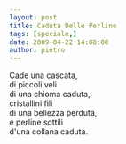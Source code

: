 ```yaml
---
layout: post
title: Caduta Delle Perline
tags: [speciale,]
date: 2009-04-22 14:08:00
author: pietro
---
```

Cade una cascata,<br/>di piccoli veli<br/>di una chioma caduta,<br/>cristallini fili<br/>di una bellezza perduta,<br/>e perline sottili<br/>d'una collana caduta.
